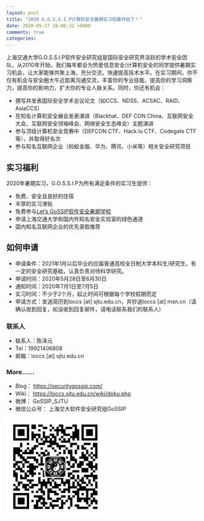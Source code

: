 ```yaml
---
layout: post
title: "2020 G.O.S.S.I.P计算机安全暑期实习招募开始了！"
date: 2020-05-27 16:08:32 +0800
comments: true
categories: 
---
```


上海交通大学G.O.S.S.I.P软件安全研究组是国际安全研究界活跃的学术安全团队，从2010年开始，我们每年都会为热爱信息安全/计算机安全的同学提供暑期实习机会，让大家能够共聚上海，充分交流，快速提高技术水平。在实习期间，你不仅有机会与安全圈大牛近距离沟通交流，丰富你的专业技能，提高你的学习洞察力，提高你的影响力，扩大你的专业人脉关系。同时，你还有机会：

* 撰写并发表国际安全学术会议论文（如CCS、NDSS、ACSAC、RAID、AsiaCCS）
* 在知名计算机安全展会发表演讲（Blackhat、DEF CON China、互联网安全大会、互联网安全领袖峰会、网络安全生态峰会）主题演讲
* 参与顶级计算机安全竞赛中（DEFCON CTF、Hack.lu CTF、Codegate CTF等），并取得好名次
* 参与知名互联网企业（蚂蚁金服、华为、腾讯、小米等）相关安全研究项目

<!-- more -->

## 实习福利

2020年暑期实习，G.O.S.S.I.P为所有满足条件的实习生提供：

* 免费、安全且良好的住宿
* 丰厚的实习津贴
* 免费参与[Let’s GoSSIP软件安全暑期学校](https://loccs.sjtu.edu.cn/summerschool)
* 申请上海交通大学和国内外知名安全实验室的绿色通道
* 国内知名互联网企业的优先录取推荐

## 如何申请

* 申请条件：2021年1月以后毕业的应届普通高校全日制大学本科生/研究生，有一定的安全研究基础，认真负责对待科学研究。
* 申请时间：2020年5月28日至6月30日
* 通知时间：2020年7月1日至7月5日
* 实习时间：不少于2个月，起止时间可根据每个学校假期而定
* 申请方式：发送简历到loccs [at] sjtu.edu.cn，并抄送loccs [at] msn.cn（请确认收到回复，如没收到回复邮件，请电话联系我们的联系人）

### 联系人

* 联系人：陈泽元  
* Tel：19921406808
* 邮箱：loccs [at] sjtu.edu.cn


### More......

* Blog： https://securitygossip.com/
* Wiki： https://loccs.sjtu.edu.cn/wiki/doku.php
* 微博： GoSSIP_SJTU
* 微信公众号： 上海交大软件安全研究组GoSSIP
 
 ![](/images/2020-summer/wechat.png)
